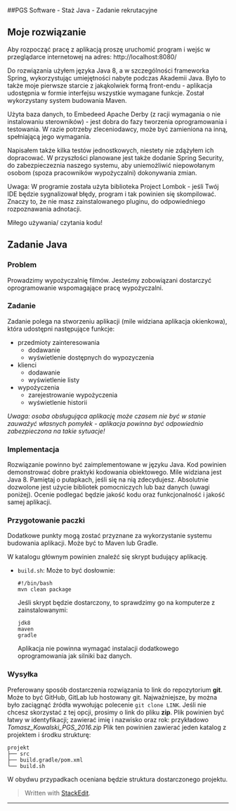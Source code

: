 ##PGS Software - Staż Java - Zadanie rekrutacyjne

## Moje rozwiązanie
Aby rozpocząć pracę z aplikacją proszę uruchomić program i wejśc w przeglądarce internetowej na adres: http://localhost:8080/

Do rozwiązania użyłem języka Java 8, a w szczególności frameworka Spring, wykorzystując umiejętności nabyte podczas Akademii Java. Było to także moje pierwsze starcie z jakąkolwiek formą front-endu - aplikacja udostępnia w formie interfejsu wszystkie wymagane funkcje. Został wykorzystany system budowania Maven.

Użyta baza danych, to Embedeed Apache Derby (z racji wymagania o nie instalowaniu sterowników) - jest dobra do fazy tworzenia oprogramowania i testowania. W razie potrzeby zleceniodawcy, może być zamieniona na inną, spełniającą jego wymagania. 
        
Napisałem także kilka testów jednostkowych, niestety nie zdążyłem ich dopracować. W przyszłości planowane jest także dodanie Spring Security, do zabezpieczeznia naszego systemu, aby uniemożliwić niepowołanym osobom (spoza pracowników wypożyczalni) dokonywania zmian.

    
Uwaga: W programie została użyta biblioteka Project Lombok - jeśli Twój IDE będzie sygnalizował błędy, program i tak powinien się skompilować. Znaczy to, że nie masz zainstalowanego pluginu, do odpowiedniego rozpoznawania adnotacji.

Miłego używania/ czytania kodu!

## Zadanie Java

### Problem
Prowadzimy wypożyczalnię filmów. Jesteśmy zobowiązani dostarczyć oprogramowanie wspomagające pracę wypożyczalni.

### Zadanie
Zadanie polega na stworzeniu aplikacji (mile widziana aplikacja okienkowa), która udostępni następujące funkcje:

* przedmioty zainteresowania
    * dodawanie
    * wyświetlenie dostępnych do wypozyczenia
* klienci
    * dodawanie
    * wyświetlenie listy
* wypożyczenia
    * zarejestrowanie wypożyczenia
    * wyświetlenie historii

*Uwaga: osoba obsługująca aplikację może czasem nie być w stanie zauważyć własnych pomyłek - aplikacja powinna być odpowiednio zabezpieczona na takie sytuacje!*

### Implementacja

Rozwiązanie powinno być zaimplementowane w języku Java. Kod powinien demonstrować dobre praktyki kodowania obiektowego. Mile widziana jest Java 8. Pamiętaj o pułapkach, jeśli się na nią zdecydujesz. Absolutnie dozwolone jest użycie bibliotek pomocniczych lub baz danych (uwagi poniżej). Ocenie podlegać będzie jakość kodu oraz funkcjonalność i jakość samej aplikacji. 


### Przygotowanie paczki

Dodatkowe punkty mogą zostać przyznane za wykorzystanie systemu budowania aplikacji.
Może być to Maven lub Gradle.

W katalogu głównym powinien znaleźć się skrypt budujący aplikację.

- `build.sh`: Może to być dosłownie:
  ```
  #!/bin/bash
  mvn clean package
  ```

  Jeśli skrypt będzie dostarczony, to sprawdzimy go na komputerze z zainstalowanymi:

  ```
  jdk8
  maven
  gradle
  ```
  Aplikacja nie powinna wymagać instalacji dodatkowego oprogramowania jak silniki baz danych. 
 
### Wysyłka

Preferowany sposób dostarczenia rozwiązania to link do repozytorium **git**. Może to być GitHub, GitLab lub hostowany git. Najważniejsze, by można było zaciągnąć źródła wywołując polecenie `git clone LINK`. Jeśli nie chcesz skorzystać z tej opcji, prosimy o link do pliku **zip**. Plik powinien być łatwy w identyfikacji; zawierać imię i nazwisko oraz rok: przykładowo _Tomasz_Kowalski_PGS_2016.zip_ Plik ten powinien zawierać jeden katalog z projektem i środku strukturę:

```
projekt
├── src
├── build.gradle/pom.xml
└── build.sh
```

W obydwu przypadkach oceniana będzie struktura dostarczonego projektu.


> Written with [StackEdit](https://stackedit.io/).


----------
